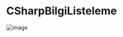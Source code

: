 # CSharpBilgiListeleme

![image](https://user-images.githubusercontent.com/79807819/234220121-712e4070-a8af-4b83-ab3a-74155fa251ec.png)
